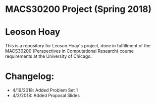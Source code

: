 # MACS30200 Project (Spring 2018)
# Leoson Hoay

This is a repository for Leoson Hoay's project, done in fulfillment of the MACS30200 (Perspectives in Computational Research) course requirements at the University of Chicago.

# Changelog:
* 4/16/2018: Added Problem Set 1
* 4/3/2018: Added Proposal Slides


